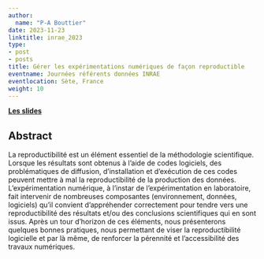 ```yaml
---
author:
  name: "P-A Bouttier"
date: 2023-11-23
linktitle: inrae_2023
type:
- post
- posts
title: Gérer les expérimentations numériques de façon reproductible
eventname: Journées référents données INRAE
eventlocation: Sète, France
weight: 10
---
```


[**Les slides**](/talks/inrae_2023.html)

## Abstract

La reproductibilité est un élément essentiel de la méthodologie scientifique. Lorsque les résultats sont obtenus à l’aide de codes logiciels, des problématiques de diffusion, d’installation et d’exécution de ces codes peuvent mettre à mal la reproductibilité de la production des données. L’expérimentation numérique, à l’instar de l’expérimentation en laboratoire, fait intervenir de nombreuses composantes (environnement, données, logiciels) qu’il convient d’appréhender correctement pour tendre vers une reproductibilité des résultats et/ou des conclusions scientifiques qui en sont issus. Après un tour d’horizon de ces éléments, nous présenterons quelques bonnes pratiques, nous permettant de viser la reproductibilité logicielle et par là même, de renforcer la pérennité et l’accessibilité des travaux numériques. 

